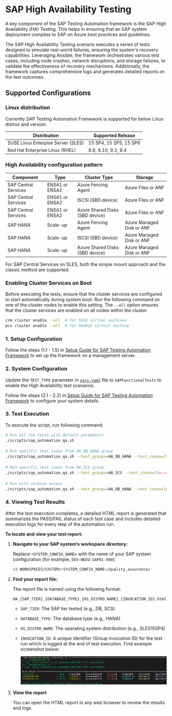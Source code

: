 # SAP High Availability Testing

A key component of the SAP Testing Automation framework is the SAP High Availability (HA) Testing. This helps in ensuring that an SAP system deployment complies to SAP on Azure best practices and guidelines.

The SAP High Availability Testing scenario executes a series of tests designed to simulate real-world failures, ensuring the system's recovery capabilities. Leveraging Ansible, the framework orchestrates various test cases, including node crashes, network disruptions, and storage failures, to validate the effectiveness of recovery mechanisms. Additionally, the framework captures comprehensive logs and generates detailed reports on the test outcomes.

## Supported Configurations

### Linux distribution

Currently SAP Testing Automation Framework is supported for below Linux distros and version.

| Distribution | Supported Release |  
|--------------|-------------------|
| SUSE Linux Enterpise Server (SLES) | 15 SP4, 15 SP5, 15 SP6 |
| Red Hat Enterprise Linux (RHEL) | 8.8, 8.10, 9.2, 9.4 |

### High Availability configuration pattern

| Component | Type | Cluster Type | Storage |
|-----------|------|--------------|---------|
| SAP Central Services | ENSA1 or ENSA2 | Azure Fencing Agent | Azure Files or ANF |
| SAP Central Services | ENSA1 or ENSA2 | ISCSI (SBD device) | Azure Files or ANF |
| SAP Central Services | ENSA1 or ENSA2 | Azure Shared Disks (SBD device) | Azure Files or ANF |
| SAP HANA | Scale-up | Azure Fencing Agent | Azure Managed Disk or ANF |
| SAP HANA | Scale-up | ISCSI (SBD device) | Azure Managed Disk or ANF |
| SAP HANA | Scale-up | Azure Shared Disks (SBD device) | Azure Managed Disk or ANF |

For SAP Central Services on SLES, both the simple mount approach and the classic method are supported.


### Enabling Cluster Services on Boot

Before executing the tests, ensure that the cluster services are configured to start automatically during system boot. Run the following command on one of the cluster nodes to enable this setting. The `--all` option ensures that the cluster services are enabled on all nodes within the cluster.

```bash
crm cluster enable --all  # for SUSE virtual machines
pcs cluster enable --all  # for RedHat virtual machine
```

### 1. Setup Configuration

Follow the steps (1.1 - 1.5) in [Setup Guide for SAP Testing Automation Framework](./SETUP.MD) to set up the framework on a management server.

### 2. System Configuration

Update the `TEST_TYPE` parameter in [`vars.yaml`](./../vars.yaml) file to `SAPFunctionalTests` to enable the High Availability test scenarios.

Follow the steps (2.1 - 2.2) in [Setup Guide for SAP Testing Automation Framework](./SETUP.MD#2-system-configuration) to configure your system details.


### 3. Test Execution

To execute the script, run following command:

```bash
# Run all the tests with default parameters
./scripts/sap_automation_qa.sh

# Run specific test cases from HA_DB_HANA group
./scripts/sap_automation_qa.sh --test_groups=HA_DB_HANA --test_cases=[ha-config,primary-node-crash]

# Run specific test cases from HA_SCS group
./scripts/sap_automation_qa.sh --test_groups=HA_SCS --test_cases=[ha-config]

# Run with verbose output
./scripts/sap_automation_qa.sh --test_groups=HA_DB_HANA --test_cases=[primary-node-crash] -vvv
```

### 4. Viewing Test Results

After the test execution completes, a detailed HTML report is generated that summarizes the PASS/FAIL status of each test case and includes detailed execution logs for every step of the automation run.

**To locate and view your test report:**

1. **Navigate to your SAP system’s workspace directory:**

   Replace `<SYSTEM_CONFIG_NAME>` with the name of your SAP system configuration (for example, `DEV-WEEU-SAP01-X00`):

   ```bash
   cd WORKSPACES/SYSTEM/<SYSTEM_CONFIG_NAME>/quality_assurance/
   ```
2. **Find your report file:**

   The report file is named using the following format:

   ```
   HA_{SAP_TIER}_{DATABASE_TYPE}_{OS_DISTRO_NAME}_{INVOCATION_ID}.html
   ```

   - `SAP_TIER`: The SAP tier tested (e.g., DB, SCS)
   - `DATABASE_TYPE`: The database type (e.g., HANA)
   - `OS_DISTRO_NAME`: The operating system distribution (e.g., SLES15SP4)
   - `INVOCATION_ID`: A unique identifier (Group invocation ID) for the test run which is logged at the end of test execution. Find example screenshot below:

      ![Test Execution Completion Screenshot](./images/execution_screenshot.png)

3. **View the report**

   You can open the HTML report in any web browser to review the results and logs.
